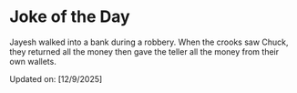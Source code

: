 # Joke of the Day

<!-- #joke -->
Jayesh walked into a bank during a robbery. When the crooks saw Chuck, they returned all the money then gave the teller all the money from their own wallets.

Updated on: [12/9/2025]
<!-- #jokeEnd -->
